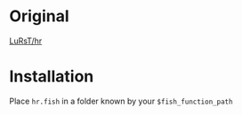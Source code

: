 # Original 
[LuRsT/hr](https://github.com/LuRsT/hr)

# Installation
Place `hr.fish` in a folder known by your `$fish_function_path`